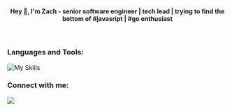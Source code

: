 
<h4 align="center">Hey 👋, I'm Zach - senior software engineer | tech lead | trying to find the bottom of #javasript | #go enthusiast</h4>
<br/>
<h3 align="left">Languages and Tools:</h3>
<img src="https://skillicons.dev/icons?i=js,ts,react,nextjs,aws,nodejs,bun,graphql,github,git,docker,go,nuxtjs,swift,vue,mongodb,electron" alt="My Skills" style="max-width: 100%;">

<h3 align="left">Connect with me:</h3>
<a href="[https://linkedin.com/in/https://www.linkedin.com/feed/](https://www.linkedin.com/in/zacharias-traianos-77176b92/)" target="blank">
<img src="https://skillicons.dev/icons?i=linkedin" style="max-width: 100%;">
</a>

